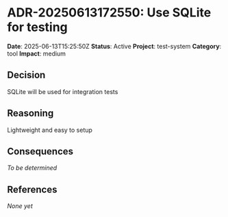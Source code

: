 # ADR-20250613172550: Use SQLite for testing

**Date**: 2025-06-13T15:25:50Z
**Status**: Active
**Project**: test-system
**Category**: tool
**Impact**: medium

## Decision
SQLite will be used for integration tests

## Reasoning
Lightweight and easy to setup

## Consequences
_To be determined_

## References
_None yet_
